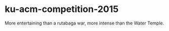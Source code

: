 # ku-acm-competition-2015
More entertaining than a rutabaga war, more intense than the Water Temple.
